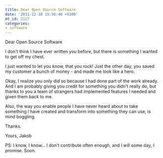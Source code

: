 ```yaml
---
title: Dear Open Source Software
date: '2011-12-18 15:56:46 +0100'
mt_id: 2127
categories:
- software
---
```

Dear Open Source Software

I don't think I have ever written you before, but there is something I wanted to get off my chest.

I just wanted to let you know, that you rock! Just the other day, you saved my customer a bunch of money - and made me look like a hero.

Okay, I realize you only did so because I had done part of the work already. And I am probably giving you credit for something you didn't really do, but thanks to you a team of strangers had implemented features I needed and given them back to me.

Also, the way you enable people I have never heard about to take something I have created and transform into something they can use, is mind boggling.

Thanks.

Yours, Jakob

PS: I know, I know... I don't contribute often enough, and I will some day, I promise. Soon.
